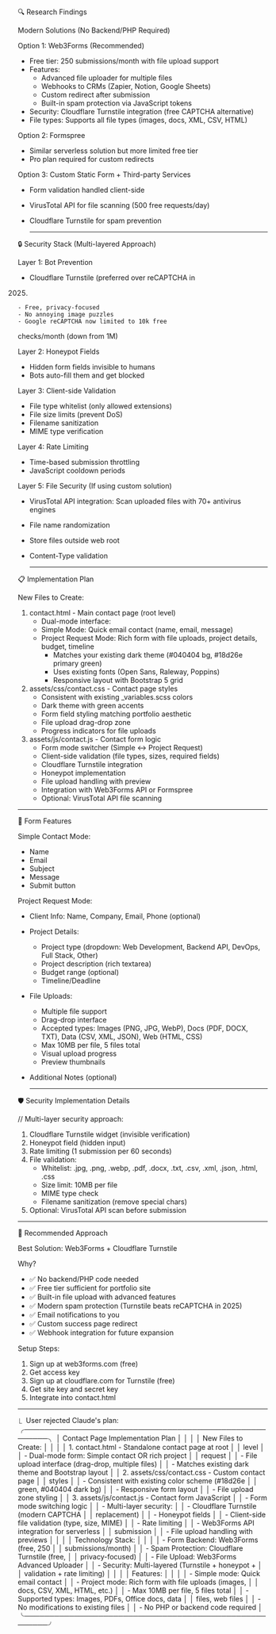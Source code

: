 🔍 Research Findings

Modern Solutions (No Backend/PHP Required)

Option 1: Web3Forms (Recommended)

- Free tier: 250 submissions/month with file upload
  support
- Features:
    - Advanced file uploader for multiple files
    - Webhooks to CRMs (Zapier, Notion, Google Sheets)
    - Custom redirect after submission
    - Built-in spam protection via JavaScript tokens
- Security: Cloudflare Turnstile integration (free
  CAPTCHA alternative)
- File types: Supports all file types (images, docs,
  XML, CSV, HTML)

Option 2: Formspree

- Similar serverless solution but more limited free tier
- Pro plan required for custom redirects

Option 3: Custom Static Form + Third-party Services

- Form validation handled client-side
- VirusTotal API for file scanning (500 free
  requests/day)
- Cloudflare Turnstile for spam prevention

  ---
🔒 Security Stack (Multi-layered Approach)

Layer 1: Bot Prevention

- Cloudflare Turnstile (preferred over reCAPTCHA in
2025)
    - Free, privacy-focused
    - No annoying image puzzles
    - Google reCAPTCHA now limited to 10k free
checks/month (down from 1M)

Layer 2: Honeypot Fields

- Hidden form fields invisible to humans
- Bots auto-fill them and get blocked

Layer 3: Client-side Validation

- File type whitelist (only allowed extensions)
- File size limits (prevent DoS)
- Filename sanitization
- MIME type verification

Layer 4: Rate Limiting

- Time-based submission throttling
- JavaScript cooldown periods

Layer 5: File Security (If using custom solution)

- VirusTotal API integration: Scan uploaded files with
  70+ antivirus engines
- File name randomization
- Store files outside web root
- Content-Type validation

  ---
📋 Implementation Plan

New Files to Create:

1. contact.html - Main contact page (root level)
   - Dual-mode interface:
    - Simple Mode: Quick email contact (name, email,
      message)
    - Project Request Mode: Rich form with file uploads,
      project details, budget, timeline
      - Matches your existing dark theme (#040404 bg,
      #18d26e primary green)
      - Uses existing fonts (Open Sans, Raleway, Poppins)
      - Responsive layout with Bootstrap 5 grid
2. assets/css/contact.css - Contact page styles
   - Consistent with existing _variables.scss colors
   - Dark theme with green accents
   - Form field styling matching portfolio aesthetic
   - File upload drag-drop zone
   - Progress indicators for file uploads
3. assets/js/contact.js - Contact form logic
   - Form mode switcher (Simple ↔ Project Request)
   - Client-side validation (file types, sizes, required
   fields)
   - Cloudflare Turnstile integration
   - Honeypot implementation
   - File upload handling with preview
   - Integration with Web3Forms API or Formspree
   - Optional: VirusTotal API file scanning

  ---
🎨 Form Features

Simple Contact Mode:

- Name
- Email
- Subject
- Message
- Submit button

Project Request Mode:

- Client Info: Name, Company, Email, Phone (optional)
- Project Details:
    - Project type (dropdown: Web Development, Backend
      API, DevOps, Full Stack, Other)
    - Project description (rich textarea)
    - Budget range (optional)
    - Timeline/Deadline
- File Uploads:
    - Multiple file support
    - Drag-drop interface
    - Accepted types: Images (PNG, JPG, WebP), Docs (PDF,
      DOCX, TXT), Data (CSV, XML, JSON), Web (HTML, CSS)
    - Max 10MB per file, 5 files total
    - Visual upload progress
    - Preview thumbnails
- Additional Notes (optional)

  ---
🛡️ Security Implementation Details

// Multi-layer security approach:
1. Cloudflare Turnstile widget (invisible verification)
2. Honeypot field (hidden input)
3. Rate limiting (1 submission per 60 seconds)
4. File validation:
    - Whitelist: .jpg, .png, .webp, .pdf, .docx, .txt,
      .csv, .xml, .json, .html, .css
    - Size limit: 10MB per file
    - MIME type check
    - Filename sanitization (remove special chars)
5. Optional: VirusTotal API scan before submission

  ---
🚀 Recommended Approach

Best Solution: Web3Forms + Cloudflare Turnstile

Why?
- ✅ No backend/PHP code needed
- ✅ Free tier sufficient for portfolio site
- ✅ Built-in file upload with advanced features
- ✅ Modern spam protection (Turnstile beats reCAPTCHA
  in 2025)
- ✅ Email notifications to you
- ✅ Custom success page redirect
- ✅ Webhook integration for future expansion

Setup Steps:
1. Sign up at web3forms.com (free)
2. Get access key
3. Sign up at cloudflare.com for Turnstile (free)
4. Get site key and secret key
5. Integrate into contact.html

  ---
⎿  User rejected Claude's plan:
╭───────────────────────────────────────────────────────╮
│ Contact Page Implementation Plan                      │
│                                                       │
│ New Files to Create:                                  │
│                                                       │
│ 1. contact.html - Standalone contact page at root     │
│ level                                                 │
│   - Dual-mode form: Simple contact OR rich project    │
│ request                                               │
│   - File upload interface (drag-drop, multiple files) │
│   - Matches existing dark theme and Bootstrap layout  │
│ 2. assets/css/contact.css - Custom contact page       │
│ styles                                                │
│   - Consistent with existing color scheme (#18d26e    │
│ green, #040404 dark bg)                               │
│   - Responsive form layout                            │
│   - File upload zone styling                          │
│ 3. assets/js/contact.js - Contact form JavaScript     │
│   - Form mode switching logic                         │
│   - Multi-layer security:                             │
│       - Cloudflare Turnstile (modern CAPTCHA          │
│ replacement)                                          │
│     - Honeypot fields                                 │
│     - Client-side file validation (type, size, MIME)  │
│     - Rate limiting                                   │
│   - Web3Forms API integration for serverless          │
│ submission                                            │
│   - File upload handling with previews                │
│                                                       │
│ Technology Stack:                                     │
│                                                       │
│ - Form Backend: Web3Forms (free, 250                  │
│ submissions/month)                                    │
│ - Spam Protection: Cloudflare Turnstile (free,        │
│ privacy-focused)                                      │
│ - File Upload: Web3Forms Advanced Uploader            │
│ - Security: Multi-layered (Turnstile + honeypot +     │
│ validation + rate limiting)                           │
│                                                       │
│ Features:                                             │
│                                                       │
│ - Simple mode: Quick email contact                    │
│ - Project mode: Rich form with file uploads (images,  │
│ docs, CSV, XML, HTML, etc.)                           │
│ - Max 10MB per file, 5 files total                    │
│ - Supported types: Images, PDFs, Office docs, data    │
│ files, web files                                      │
│ - No modifications to existing files                  │
│ - No PHP or backend code required                     │
╰───────────────────────────────────────────────────────╯

